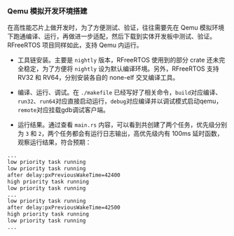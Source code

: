 ### Qemu 模拟开发环境搭建
在高性能芯片上做开发时，为了方便测试、验证，往往需要先在 Qemu 模拟环境下跑通编译、运行，再做进一步适配，然后下载到实体开发板中测试、验证。RFreeRTOS 项目同样如此，支持 Qemu 内运行。

* 工具链安装。主要是 `nightly` 版本，RFreeRTOS 使用到的部分 crate 还未完全稳定，为了方便将 `nightly` 设为默认编译环境。另外，RFreeRTOS 支持 RV32 和 RV64，分别安装各自的 none-elf 交叉编译工具。

* 编译、运行、调试。在 `./makefile` 已经写好了相关命令，`build`对应编译、`run32`、`run64`对应直接启动运行，`debug`对应编译并以调试模式启动qemu，`remote`对应挂载gdb调试客户端。

* 运行结果。通过查看 `main.rs` 内容，可以看到共创建了两个任务，优先级分别为 `3` 和 `2`，两个任务都会有运行日志输出，高优先级内有 100ms 延时函数，观察运行结果，符合预期：
``` bash
...
low priority task running 
low priority task running 
after delay:pxPreviousWakeTime=42400
high priority task running 
low priority task running
...
low priority task running 
after delay:pxPreviousWakeTime=42500
high priority task running 
low priority task running
...
```

